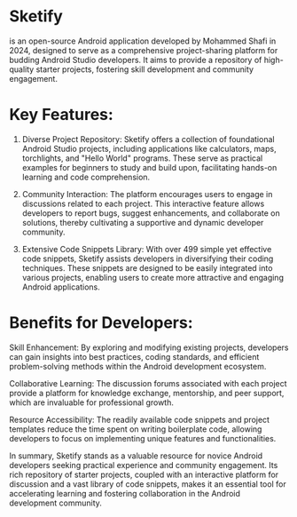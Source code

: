 # Sketify 
is an open-source Android application developed by Mohammed Shafi in 2024, designed to serve as a comprehensive project-sharing platform for budding Android Studio developers. It aims to provide a repository of high-quality starter projects, fostering skill development and community engagement.

# Key Features:

1. Diverse Project Repository: Sketify offers a collection of foundational Android Studio projects, including applications like calculators, maps, torchlights, and "Hello World" programs. These serve as practical examples for beginners to study and build upon, facilitating hands-on learning and code comprehension.


2. Community Interaction: The platform encourages users to engage in discussions related to each project. This interactive feature allows developers to report bugs, suggest enhancements, and collaborate on solutions, thereby cultivating a supportive and dynamic developer community.


3. Extensive Code Snippets Library: With over 499 simple yet effective code snippets, Sketify assists developers in diversifying their coding techniques. These snippets are designed to be easily integrated into various projects, enabling users to create more attractive and engaging Android applications.



# Benefits for Developers:

Skill Enhancement: By exploring and modifying existing projects, developers can gain insights into best practices, coding standards, and efficient problem-solving methods within the Android development ecosystem.

Collaborative Learning: The discussion forums associated with each project provide a platform for knowledge exchange, mentorship, and peer support, which are invaluable for professional growth.

Resource Accessibility: The readily available code snippets and project templates reduce the time spent on writing boilerplate code, allowing developers to focus on implementing unique features and functionalities.


In summary, Sketify stands as a valuable resource for novice Android developers seeking practical experience and community engagement. Its rich repository of starter projects, coupled with an interactive platform for discussion and a vast library of code snippets, makes it an essential tool for accelerating learning and fostering collaboration in the Android development community.

